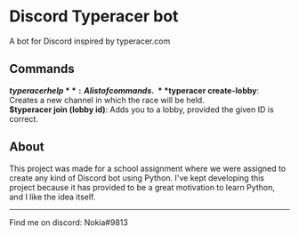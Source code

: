 # Discord Typeracer bot

A bot for Discord inspired by typeracer.com

## Commands

**$typeracer help**: A list of commands.\
**$typeracer create-lobby**: Creates a new channel in which the race will be held.\
**$typeracer join (lobby id)**: Adds you to a lobby, provided the given ID is correct.

## About

This project was made for a school assignment where we were assigned to create any kind of Discord bot using Python. 
I've kept developing this project because it has provided to be a great motivation to learn Python, and I like the idea itself.
___

Find me on discord: Nokia#9813